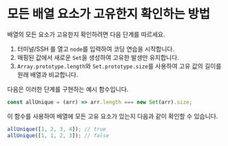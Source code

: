 # 모든 배열 요소가 고유한지 확인하는 방법

배열의 모든 요소가 고유한지 확인하려면 다음 단계를 따르세요.

1. 터미널/SSH 를 열고 `node`를 입력하여 코딩 연습을 시작합니다.
2. 매핑된 값에서 새로운 `Set`을 생성하여 고유한 발생만 유지합니다.
3. `Array.prototype.length`와 `Set.prototype.size`를 사용하여 고유 값의 길이를 원래 배열과 비교합니다.

다음은 이러한 단계를 구현하는 예시 함수입니다.

```js
const allUnique = (arr) => arr.length === new Set(arr).size;
```

이 함수를 사용하여 배열에 모든 고유 요소가 있는지 다음과 같이 확인할 수 있습니다.

```js
allUnique([1, 2, 3, 4]); // true
allUnique([1, 1, 2, 3]); // false
```
